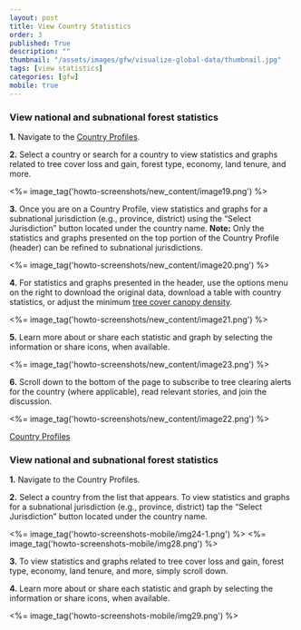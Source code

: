 ```yaml
---
layout: post
title: View Country Statistics
order: 3
published: True
description: ""
thumbnail: "/assets/images/gfw/visualize-global-data/thumbnail.jpg"
tags: [view statistics]
categories: [gfw]
mobile: true
---
```





<div id='desktopContent' class='content'>
  <h3>View national and subnational forest statistics</h3>
  <p><strong>1.</strong> Navigate to the <a href='/countries' target='_blank'>Country Profiles</a>.</p>
  <p><strong>2.</strong> Select a country or search for a country to view statistics and graphs related to tree cover loss and gain, forest type, economy, land tenure, and more.</p>
  <p><%= image_tag('howto-screenshots/new_content/image19.png') %></p>
  <p><strong>3.</strong> Once you are on a Country Profile, view statistics and graphs for a subnational jurisdiction (e.g., province, district) using the “Select Jurisdiction” button located under the country name. <strong>Note:</strong> Only the statistics and graphs presented on the top portion of the Country Profile (header) can be refined to subnational jurisdictions.</p>
  <p><%= image_tag('howto-screenshots/new_content/image20.png') %></p>
  <p><strong>4.</strong> For statistics and graphs presented in the header, use the options menu on the right to download the original data, download a table with country statistics, or adjust the minimum <a href='/howto/faqs?t=what-is-tree-cover-canopy-density-and-what-layers-allow-me-to-adjust-it'>tree cover canopy density</a>.</p>
  <p><%= image_tag('howto-screenshots/new_content/image21.png') %></p>
  <p><strong>5.</strong> Learn more about or share each statistic and graph by selecting the information or share icons, when available.</p>
  <p><%= image_tag('howto-screenshots/new_content/image23.png') %></p>
  <p><strong>6.</strong> Scroll down to the bottom of the page to subscribe to tree clearing alerts for the country (where applicable), read relevant stories, and join the discussion.</p>
  <p><%= image_tag('howto-screenshots/new_content/image22.png') %></p>
  <p><a class='btn green medium' href='/countries' target='_blank'>Country Profiles</a></p>
</div>

<div id='mobileContent' class='content'>
  <h3>View national and subnational forest statistics</h3>
  <p><strong>1.</strong> Navigate to the Country Profiles</a>.
  <p><strong>2.</strong> Select a country from the list that appears. To view statistics and graphs for a subnational jurisdiction (e.g., province, district) tap the “Select Jurisdiction” button located under the country name.</p>
  <p><%= image_tag('howto-screenshots-mobile/img24-1.png') %>
  <%= image_tag('howto-screenshots-mobile/img28.png') %></p>
  <p><strong>3.</strong> To view statistics and graphs related to tree cover loss and gain, forest type, economy, land tenure, and more, simply scroll down.</p>
  <p><strong>4.</strong> Learn more about or share each statistic and graph by selecting the information or share icons, when available.</p>
  <p><%= image_tag('howto-screenshots-mobile/img29.png') %>
</div>
